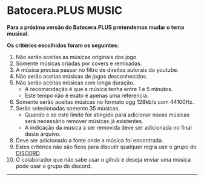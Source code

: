 # Batocera.PLUS MUSIC

<p><b>Para a próxima versão do Batocera.PLUS pretendemos mudar o tema musical.</b></p>
<b>Os critérios escolhidos foram os seguintes:</b><br>

<ol>
  <li>Não serão aceitas as músicas originais dos jogo.</li>
  <li>Somente músicas criadas por covers e remixadas.</li>
  <li>A música precisa passar no filtro de direitos autorais do youtube.</li>
  <li>Não serão aceitas músicas de jogos desconhecidos.</li>
  <li>Não serão aceitas músicas com longa duração.
    <ul>
      <li>A recomendação é que a música tenha entre 1 e 5 minutos.</li>
      <li>Este tempo não é exato é apenas uma referencia.</li>
    </ul>
  </li>
  <li>Somente serão aceitas músicas no formato ogg 128kb/s com 44100Hz.</li>
  <li>Serão selecionadas somente 35 músicas.
    <ul>
      <li>Quando e se este limite for atingido para adicionar novas músicas será necessário remover músicas já existentes.</li>
      <li>A indicação da música a ser removida deve ser adicionada no final deste arquivo.</li>
    </ul>
  </li>
  <li>Deve ser adicionado a fonte onde a música foi encontrada.</li>
  <li>Estes critérios não são fixos para discutir qualquer regra use o grupo do <a href=https://discord.gg/ktyGckZ>DISCORD</a></li>
  <li>O colaborador que não sabe usar o gihub e deseja enviar uma música pode usar o grupo do discord.</li>
</ol>

<hr>
